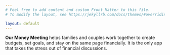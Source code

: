 ```yaml
---
# Feel free to add content and custom Front Matter to this file.
# To modify the layout, see https://jekyllrb.com/docs/themes/#overriding-theme-defaults

layout: default
---
```


__Our Money Meeting__ helps families and couples work together to create budgets, set goals, and stay on the same page financially. It is the only app that takes the stress out of financial discussions.
<!-- 
[Link to about](./about/index.html). -->